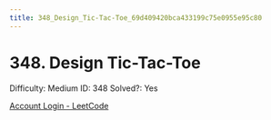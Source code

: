 ```yaml
---
title: 348_Design_Tic-Tac-Toe_69d409420bca433199c75e0955e95c80
---
```


# 348. Design Tic-Tac-Toe

Difficulty: Medium
ID: 348
Solved?: Yes

[Account Login - LeetCode](https://leetcode.com/problems/design-tic-tac-toe)